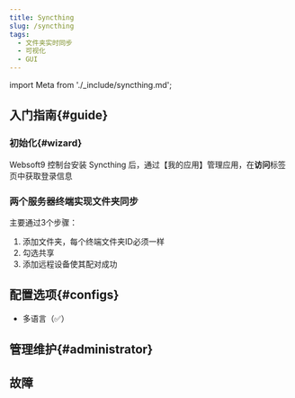 ```yaml
---
title: Syncthing
slug: /syncthing
tags:
  - 文件夹实时同步
  - 可视化
  - GUI
---
```


import Meta from './_include/syncthing.md';

<Meta name="meta" />

## 入门指南{#guide}

### 初始化{#wizard}

Websoft9 控制台安装 Syncthing 后，通过【我的应用】管理应用，在**访问**标签页中获取登录信息

### 两个服务器终端实现文件夹同步

主要通过3个步骤：
1. 添加文件夹，每个终端文件夹ID必须一样
2. 勾选共享
3. 添加远程设备使其配对成功

## 配置选项{#configs}

- 多语言（✅）

## 管理维护{#administrator}


## 故障